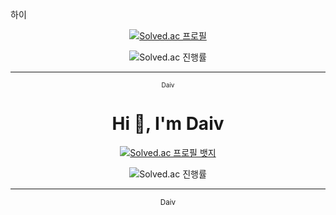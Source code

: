 하이

<p align="center">
  <a href="https://solved.ac/dntjcks">
    <img src="http://mazassumnida.wtf/api/v2/generate_badge?boj=dntjcks" alt="Solved.ac 프로필"/>
  </a>
</p>

<p align="center">
  <img src="http://mazandi.herokuapp.com/api?handle=dntjcks&theme=dark" alt="Solved.ac 진행률"/>
</p>

---

<p align="center" style="font-size: 10px;">Daiv</p>


<h1 align="center">Hi 👋, I'm Daiv</h1>

<p align="center">
  <a href="https://solved.ac/dntjcks">
    <img src="http://mazassumnida.wtf/api/v2/generate_badge?boj=dntjcks" alt="Solved.ac 프로필 뱃지" />
  </a>
</p>

<p align="center">
  <img src="http://mazandi.herokuapp.com/api?handle=dntjcks&theme=dark" alt="Solved.ac 진행률" />
</p>

---

<p align="center"><sub>Daiv</sub></p>

